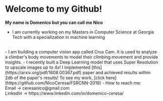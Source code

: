 # Welcome to my Github!

**My name is Domenico but you can call me Nico**

- I am currently working on my Masters in Computer Science at Georgia Tech with a specialization in machine learning
</br>
- I am building a computer vision app called Crux Cam. It is used to analyze a climber's body movements to model their climbing movement and provide insights.
- I recently built a Deep Learning model that uses Super Resolution to upscale images up to 4x! I implemented [this](https://arxiv.org/pdf/1608.00367.pdf) paper and achieved results within 2db of the paper's results! To see my work, [click here](https://github.com/NicoCeresa/FSRCNN-2016)
- How to reach me: <br/>
Email -> ceresanico@gmail.com <br/>
LinkedIn -> https://www.linkedin.com/in/domenico-ceresa/ <br/>
